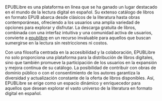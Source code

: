 EPUBLibre es una plataforma en línea que se ha ganado un lugar destacado en el mundo de la lectura digital en español. Su extenso catálogo de libros en formato EPUB abarca desde clásicos de la literatura hasta obras contemporáneas, ofreciendo a los usuarios una amplia variedad de opciones para explorar y disfrutar. La descarga gratuita de libros, combinada con una interfaz intuitiva y una comunidad activa de usuarios, convierte a [epublibre](https://epublibre.vip/) en un recurso invaluable para aquellos que buscan sumergirse en la lectura sin restricciones ni costos.

Con una filosofía centrada en la accesibilidad y la colaboración, EPUBLibre no solo proporciona una plataforma para la distribución de libros digitales, sino que también promueve la participación de los usuarios en la expansión y mejora continua de su catálogo. La posibilidad de contribuir con obras de dominio público o con el consentimiento de los autores garantiza la diversidad y actualización constante de la oferta de libros disponibles. Así, EPUBLibre se erige como un espacio dinámico y enriquecedor para aquellos que desean explorar el vasto universo de la literatura en formato digital en español.
